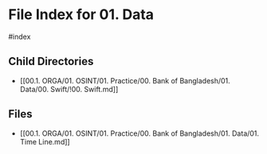 # File Index for 01. Data
#index

## Child Directories

- [[00.1. ORGA/01. OSINT/01. Practice/00. Bank of Bangladesh/01. Data/00. Swift/!00. Swift.md]]

## Files

- [[00.1. ORGA/01. OSINT/01. Practice/00. Bank of Bangladesh/01. Data/01. Time Line.md]]
